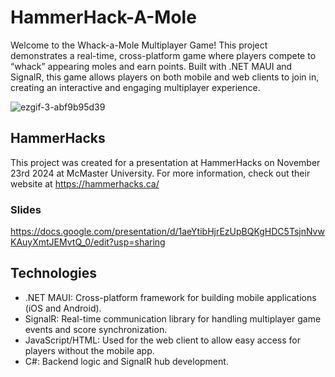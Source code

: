 # HammerHack-A-Mole

Welcome to the Whack-a-Mole Multiplayer Game! This project demonstrates a real-time, cross-platform game where players compete to “whack” appearing moles and earn points. Built with .NET MAUI and SignalR, this game allows players on both mobile and web clients to join in, creating an interactive and engaging multiplayer experience.

![ezgif-3-abf9b95d39](https://github.com/user-attachments/assets/0e2ff9c1-c315-4be2-a1dc-8887321ce107)

## HammerHacks

This project was created for a presentation at HammerHacks on November 23rd 2024 at McMaster University. For more information, check out their website at https://hammerhacks.ca/

### Slides

https://docs.google.com/presentation/d/1aeYtibHjrEzUpBQKgHDC5TsjnNvwKAuyXmtJEMvtQ_0/edit?usp=sharing

## Technologies

- .NET MAUI: Cross-platform framework for building mobile applications (iOS and Android).
- SignalR: Real-time communication library for handling multiplayer game events and score synchronization.
- JavaScript/HTML: Used for the web client to allow easy access for players without the mobile app.
- C#: Backend logic and SignalR hub development.
